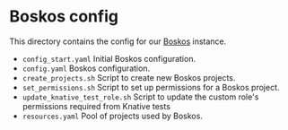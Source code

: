 # Boskos config

This directory contains the config for our
[Boskos](https://github.com/kubernetes/test-infra/tree/master/boskos) instance.

- `config_start.yaml` Initial Boskos configuration.
- `config.yaml` Boskos configuration.
- `create_projects.sh` Script to create new Boskos projects.
- `set_permissions.sh` Script to set up permissions for a Boskos project.
- `update_knative_test_role.sh` Script to update the custom role's permissions required from Knative tests
- `resources.yaml` Pool of projects used by Boskos.
